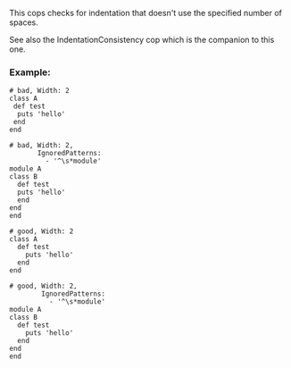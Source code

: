 This cops checks for indentation that doesn't use the specified number
of spaces.

See also the IndentationConsistency cop which is the companion to this
one.

### Example:
    # bad, Width: 2
    class A
     def test
      puts 'hello'
     end
    end

    # bad, Width: 2,
           IgnoredPatterns:
             - '^\s*module'
    module A
    class B
      def test
      puts 'hello'
      end
    end
    end

    # good, Width: 2
    class A
      def test
        puts 'hello'
      end
    end

    # good, Width: 2,
            IgnoredPatterns:
              - '^\s*module'
    module A
    class B
      def test
        puts 'hello'
      end
    end
    end